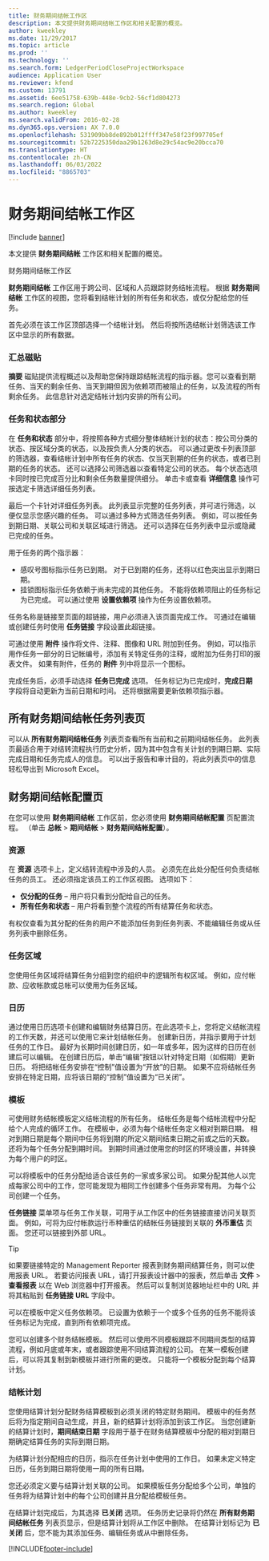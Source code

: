 ```yaml
---
title: 财务期间结帐工作区
description: 本文提供财务期间结帐工作区和相关配置的概览。
author: kweekley
ms.date: 11/29/2017
ms.topic: article
ms.prod: ''
ms.technology: ''
ms.search.form: LedgerPeriodCloseProjectWorkspace
audience: Application User
ms.reviewer: kfend
ms.custom: 13791
ms.assetid: 6ee51758-639b-448e-9cb2-56cf1d804273
ms.search.region: Global
ms.author: kweekley
ms.search.validFrom: 2016-02-28
ms.dyn365.ops.version: AX 7.0.0
ms.openlocfilehash: 531909bb8de892b012ffff347e58f23f997705ef
ms.sourcegitcommit: 52b7225350daa29b1263d8e29c54ac9e20bcca70
ms.translationtype: HT
ms.contentlocale: zh-CN
ms.lasthandoff: 06/03/2022
ms.locfileid: "8865703"
---
```

# <a name="financial-period-close-workspace"></a>财务期间结帐工作区

[!include [banner](../includes/banner.md)]

本文提供 **财务期间结帐** 工作区和相关配置的概览。

财务期间结帐工作区

**财务期间结帐** 工作区用于跨公司、区域和人员跟踪财务结帐流程。 根据 **财务期间结帐** 工作区的视图，您将看到结帐计划的所有任务和状态，或仅分配给您的任务。 

首先必须在该工作区顶部选择一个结帐计划。 然后将按所选结帐计划筛选该工作区中显示的所有数据。

### <a name="summary-tiles"></a>汇总磁贴

**摘要** 磁贴提供流程概述以及帮助您保持跟踪结帐流程的指示器。您可以查看到期任务、当天的剩余任务、当天到期但因为依赖项而被阻止的任务，以及流程的所有剩余任务。 此信息针对选定结帐计划内安排的所有公司。

### <a name="tasks-and-status-section"></a>任务和状态部分

在 **任务和状态** 部分中，将按照各种方式细分整体结帐计划的状态：按公司分类的状态、按区域分类的状态，以及按负责人分类的状态。 可以通过更改卡列表顶部的筛选器，查看结帐计划中所有任务的状态、仅当天到期的任务的状态，或者已到期的任务的状态。 还可以选择公司筛选器以查看特定公司的状态。 每个状态选项卡同时按已完成百分比和剩余任务数量提供细分。 单击卡或查看 **详细信息** 操作可按选定卡筛选详细任务列表。 

最后一个卡针对详细任务列表。 此列表显示完整的任务列表，并可进行筛选，以便仅显示您感兴趣的任务。 可以通过多种方式筛选任务列表。 例如，可以按任务到期日期、关联公司和关联区域进行筛选。 还可以选择在任务列表中显示或隐藏已完成的任务。 

用于任务的两个指示器：

-   感叹号图标指示任务已到期。 对于已到期的任务，还将以红色突出显示到期日期。
-   挂锁图标指示任务依赖于尚未完成的其他任务。 不能将依赖项阻止的任务标记为已完成。 可以通过使用 **设置依赖项** 操作为任务设置依赖项。

任务名称是链接至页面的超链接，用户必须进入该页面完成工作。 可通过在编辑或创建任务时使用 **任务链接** 字段设置此超链接。 

可通过使用 **附件** 操作将文件、注释、图像和 URL 附加到任务。 例如，可以指示用作任务一部分的日记帐编号，添加有关特定任务的注释，或附加为任务打印的报表文件。 如果有附件，任务的 **附件** 列中将显示一个图标。 

完成任务后，必须手动选择 **任务已完成** 选项。 任务标记为已完成时，**完成日期** 字段将自动更新为当前日期和时间。 还将根据需要更新依赖项指示器。

## <a name="all-financial-period-close-tasks-list-page"></a>所有财务期间结帐任务列表页
可以从 **所有财务期间结帐任务** 列表页查看所有当前和之前期间结帐任务。 此列表页最适合用于对结转流程执行历史分析，因为其中包含有关计划的到期日期、实际完成日期和任务完成人的信息。 可以出于报告和审计目的，将此列表页中的信息轻松导出到 Microsoft Excel。

## <a name="financial-period-close-configuration-page"></a>财务期间结帐配置页
在您可以使用 **财务期间结帐** 工作区前，您必须使用 **财务期间结帐配置** 页配置流程。 （单击 **总帐** &gt; **期间结帐** &gt; **财务期间结帐配置**）。

### <a name="resources"></a>资源

在 **资源** 选项卡上，定义结转流程中涉及的人员。 必须先在此处分配任何负责结帐任务的员工。 还必须指定该员工的工作区视图。 选项如下：

-   **仅分配的任务** – 用户将只看到分配给自己的任务。
-   **所有任务和状态** – 用户将看到整个流程的所有结算任务和状态。

有权仅查看为其分配的任务的用户不能添加任务到任务列表、不能编辑任务或从任务列表中删除任务。

### <a name="task-areas"></a>任务区域

您使用任务区域将结算任务分组到您的组织中的逻辑所有权区域。 例如，应付帐款、应收帐款或总帐可以使用为任务区域。

### <a name="calendars"></a>日历

通过使用日历选项卡创建和编辑财务结算日历。在此选项卡上，您将定义结帐流程的工作天数，并还可以使用它来计划结帐任务。  创建新日历，并指示要用于计划任务的工作日。  最好为长期时间创建日历，如一年或多年，因为这样的日历在创建后可以编辑。  在创建日历后，单击“编辑”按钮以针对特定日期（如假期）更新日历。  将把结帐任务安排在“控制”值设置为“开放”的日期。  如果不应将结帐任务安排在特定日期，应将该日期的“控制”值设置为“已关闭”。

### <a name="templates"></a>模板

可使用财务结帐模板定义结帐流程的所有任务。 结帐任务是每个结帐流程中分配给个人完成的循环工作。 在模板中，必须为每个结帐任务定义相对到期日期。 相对到期日期是每个期间中任务将到期的所定义期间结束日期之前或之后的天数。 还将为每个任务分配到期时间。 到期时间通过使用您的时区的环境设置，并转换为每个用户的时区。 

可以将模板中的任务分配给适合该任务的一家或多家公司。 如果分配其他人以完成每家公司中的工作，您可能发现为相同工作创建多个任务非常有用。 为每个公司创建一个任务。 

**任务链接** 菜单项与任务工作关联，可用于从工作区中的任务链接直接访问关联页面。 例如，可将为应付帐款运行币种重估的结帐任务链接到关联的 **外币重估** 页面。 您还可以链接到外部 URL。 

> [!TIP]
> 如果要链接特定的 Management Reporter 报表到财务期间结算任务，则可以使用报表 URL。 若要访问报表 URL，请打开报表设计器中的报表，然后单击 **文件** &gt; **查看报表** 以在 Web 浏览器中打开报表。 然后可以复制浏览器地址栏中的 URL 并将其粘贴到 **任务链接** **URL** 字段中。 

可以在模板中定义任务依赖项。 已设置为依赖于一个或多个任务的任务不能将该任务标记为完成，直到所有依赖项完成。 

您可以创建多个财务结帐模板。 然后可以使用不同模板跟踪不同期间类型的结算流程，例如月底或年末，或者跟踪使用不同结算流程的公司。 在某一模板创建后，可以将其复制到新模板并进行所需的更改。 只能将一个模板分配到每个结算计划。

### <a name="closing-schedules"></a>结帐计划

您使用结算计划分配财务结算模板到必须关闭的特定财务期间。 模板中的任务然后将为指定期间自动生成，并且，新的结算计划将添加到该工作区。 当您创建新的结算计划时，**期间结束日期** 字段用于基于在财务结算模板中分配的相对到期日期确定结算任务的实际到期日期。 

为结算计划分配相应的日历，指示在任务计划中使用的工作日。 如果未定义特定日历，任务到期日期将使用一周的所有日期。 

您还必须定义要与结算计划关联的公司。 如果模板任务分配给多个公司，单独的任务将为结算计划中的每个公司创建并且分配给模板任务。 

在结算计划完成后，为其选择 **已关闭** 选项。 任务历史记录将仍然在 **所有财务期间结帐任务** 列表页显示，但是结算计划将从工作区中删除。 在结算计划标记为 **已关闭** 后，您不能为其添加任务、编辑任务或从中删除任务。





[!INCLUDE[footer-include](../../includes/footer-banner.md)]
